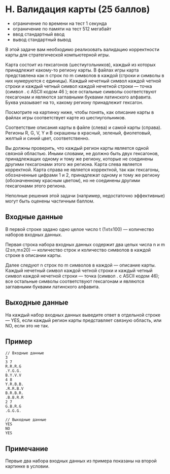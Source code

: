 # H. Валидация карты (25 баллов)
- ограничение по времени на тест 1 секунда
- ограничение по памяти на тест 512 мегабайт
- ввод стандартный ввод
- вывод стандартный вывод

В этой задаче вам необходимо реализовать валидацию корректности карты для стратегической компьютерной игры.

Карта состоит из гексагонов (шестиугольников), каждый из которых принадлежит какому-то региону карты. В файлах игры карта представлена как n строк по m символов в каждой (строки и символы в них нумеруются с единицы). Каждый нечетный символ каждой четной строки и каждый четный символ каждой нечетной строки — точка (символ . с ASCII кодом 46 ); все остальные символы соответствуют гексагонам и являются заглавными буквами латинского алфавита. Буква указывает на то, какому региону принадлежит гексагон.

Посмотрите на картинку ниже, чтобы понять, как описание карты в файлах игры соответствует карте из шестиугольников.

Соответствие описания карты в файле (слева) и самой карты (справа). Регионы R, G, V, Y и B окрашены в красный, зеленый, фиолетовый, желтый и синий цвет, соответственно.

Вы должны проверить, что каждый регион карты является одной связной областью. Иными словами, не должно быть двух гексагонов, принадлежащих одному и тому же региону, которые не соединены другими гексагонами этого же региона.
Карта слева является корректной. Карта справа не является корректной, так как гексагоны, обозначенные цифрами 1 и 2, принадлежат одному и тому же региону (обозначенному красным цветом), но не соединены другими гексагонами этого региона.

Неполные решения этой задачи (например, недостаточно эффективные) могут быть оценены частичным баллом.
## Входные данные

В первой строке задано одно целое число t (1≤t≤100) — количество наборов входных данных.

Первая строка набора входных данных содержит два целых числа n и m (2≤n,m≤20) — количество строк и количество символов в каждой строке в описании карты.

Далее следуют n строк по m символов в каждой — описание карты. Каждый нечетный символ каждой четной строки и каждый четный символ каждой нечетной строки — точка (символ . с ASCII кодом 46); все остальные символы соответствуют гексагонам и являются заглавными буквами латинского алфавита.
## Выходные данные

На каждый набор входных данных выведите ответ в отдельной строке — YES, если каждый регион карты представляет связную область, или NO, если это не так.
## Пример
````
// Входные данные
3
3 7
R.R.R.G
.Y.G.G.
B.Y.V.V
4 8
Y.R.B.B.
.R.R.B.V
B.R.B.R.
.B.B.R.R
2 7
G.B.R.G
.G.G.G.

// Выходные данные
YES
NO
YES
````
## Примечание

Первые два набора входных данных из примера показаны на второй картинке в условии.


